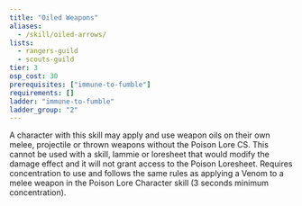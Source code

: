 ```yaml
---
title: "Oiled Weapons"
aliases:
  - /skill/oiled-arrows/
lists:
  - rangers-guild
  - scouts-guild
tier: 3
osp_cost: 30
prerequisites: ["immune-to-fumble"]
requirements: []
ladder: "immune-to-fumble"
ladder_group: "2"
---
```


A character with this skill may apply and use weapon oils on their own melee, projectile or thrown weapons without the Poison Lore CS. This cannot be used with a skill, lammie or loresheet that would modify the damage effect and it will not grant access to the Poison Loresheet. Requires concentration to use and follows the same rules as applying a Venom to a melee weapon in the Poison Lore Character skill (3 seconds minimum concentration).
